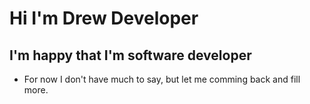 # Hi I'm Drew Developer

## I'm happy that I'm software developer
- For now I don't have much to say, but let me comming back and fill more.
<div class="img"></div>
